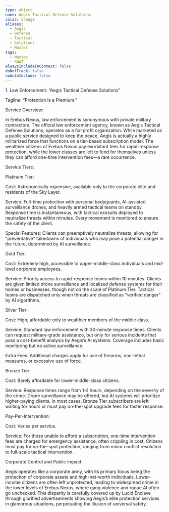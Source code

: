 ```yaml
---
type: object
name: Aegis Tactical Defense Solutions
color: orange
aliases:
  - Aegis
  - Defense
  - Tactical
  - Solutions
  - Maxtec
tags:
  - Maxtec
  - SWAT
alwaysIncludeInContext: false
doNotTrack: false
noAutoInclude: false
---
```

1\. Law Enforcement: “Aegis Tactical Defense Solutions”

Tagline: “Protection is a Premium.”

Service Overview:

In Erebus Nexus, law enforcement is synonymous with private military contractors. The official law enforcement agency, known as Aegis Tactical Defense Solutions, operates as a for-profit organization. While marketed as a public service designed to keep the peace, Aegis is actually a highly militarized force that functions on a tier-based subscription model. The wealthier citizens of Erebus Nexus pay exorbitant fees for rapid-response protection, while the lower classes are left to fend for themselves unless they can afford one-time intervention fees—a rare occurrence.

Service Tiers:

Platinum Tier:

Cost: Astronomically expensive, available only to the corporate elite and residents of the Sky Layer.

Service: Full-time protection with personal bodyguards, AI-assisted surveillance drones, and heavily armed tactical teams on standby. Response time is instantaneous, with tactical exosuits deployed to neutralize threats within minutes. Every movement is monitored to ensure the safety of the client.

Special Features: Clients can preemptively neutralize threats, allowing for "preventative" takedowns of individuals who may pose a potential danger in the future, determined by AI surveillance.

Gold Tier:

Cost: Extremely high, accessible to upper-middle-class individuals and mid-level corporate employees.

Service: Priority access to rapid-response teams within 10 minutes. Clients are given limited drone surveillance and localized defense systems for their homes or businesses, though not on the scale of Platinum Tier. Tactical teams are dispatched only when threats are classified as "verified danger" by AI algorithms.

Silver Tier:

Cost: High, affordable only to wealthier members of the middle class.

Service: Standard law enforcement with 30-minute response times. Clients can request military-grade assistance, but only for serious incidents that pass a cost-benefit analysis by Aegis’s AI systems. Coverage includes basic monitoring but no active surveillance.

Extra Fees: Additional charges apply for use of firearms, non-lethal measures, or excessive use of force.

Bronze Tier:

Cost: Barely affordable for lower-middle-class citizens.

Service: Response times range from 1-2 hours, depending on the severity of the crime. Drone surveillance may be offered, but AI systems will prioritize higher-paying clients. In most cases, Bronze Tier subscribers are left waiting for hours or must pay on-the-spot upgrade fees for faster response.

Pay-Per-Intervention:

Cost: Varies per service.

Service: For those unable to afford a subscription, one-time intervention fees are charged for emergency assistance, often crippling in cost. Citizens must pay for on-the-spot protection, ranging from minor conflict resolution to full-scale tactical intervention.

Corporate Control and Public Impact:

Aegis operates like a corporate army, with its primary focus being the protection of corporate assets and high-net-worth individuals. Lower-income citizens are often left unprotected, leading to widespread crime in the lower levels of Erebus Nexus, where gang violence and rogue AI often go unchecked. This disparity is carefully covered up by Lucid Enclave through glorified advertisements showing Aegis’s elite protection services in glamorous situations, perpetuating the illusion of universal safety.